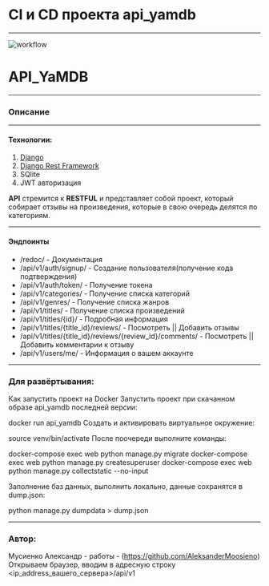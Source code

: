# CI и CD проекта api_yamdb
***
![workflow](https://github.com/AleksanderMoosieno/yamdb_final/actions/workflows/yamdb_workflow.yml/badge.svg)
# API_YaMDB
***
### __Описание__
***
#### Технологии:
1. [Django](https://www.djangoproject.com)
2. [Django Rest Framework](https://www.django-rest-framework.org)
3. SQlite
4. JWT авторизация

__API__ стремится к __RESTFUL__ и представляет собой проект, который собирает отзывы
на произведения, которые в свою очередь делятся по категориям.
***
#### Эндпоинты
* /redoc/ - Документация
* /api/v1/auth/signup/ - Создание пользователя(получение кода подтверждения)
* /api/v1/auth/token/ - Получение токена
* /api/v1/categories/ - Получение списка категорий 
* /api/v1/genres/ - Получение списка жанров
* /api/v1/titles/ - Получение списка произведений
* /api/v1/titles/{id}/ - Подробная информация
* /api/v1/titles/{title_id}/reviews/ - Посмотреть || Добавить отзывы
* /api/v1/titles/{title_id}/reviews/{review_id}/comments/ - Посмотреть || Добавить комментарии к отзыву
* /api/v1/users/me/ - Информация о вашем аккаунте

***
### Для развёртывания:
Как запустить проект на Docker
Запустить проект при скачанном образе api_yamdb последней версии:

docker run api_yamdb
Создать и активировать виртуальное окружение:

source venv/bin/activate
После поочереди выполните команды:

docker-compose exec web python manage.py migrate
docker-compose exec web python manage.py createsuperuser
docker-compose exec web python manage.py collectstatic --no-input

Заполнение баз данных, выполнить локально, данные сохранятся в dump.json:

python manage.py dumpdata > dump.json

***
### Автор:
Мусиенко Александр - работы - (https://github.com/AleksanderMoosieno)
Открываем браузер, вводим в адресную строку <ip_address_вашего_сервера>/api/v1
